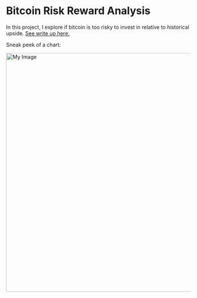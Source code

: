 # Bitcoin Risk Reward Analysis

In this project, I explore if bitcoin is too risky to invest in relative to historical upside. [See write up here.](https://medium.com/@n_feifel/is-bitcoin-too-risky-to-own-924c9148301)

Sneak peek of a chart:
<p align="left">
  <a href="https://medium.com/@n_feifel/is-bitcoin-too-risky-to-own-924c9148301">
      <img src="https://github.com/nfeifel/analytics/blob/master/projects/bitcoin_risk_reward_analysis/cover_image.jpeg" alt="My Image" width="650" />
  </a>
</p>
